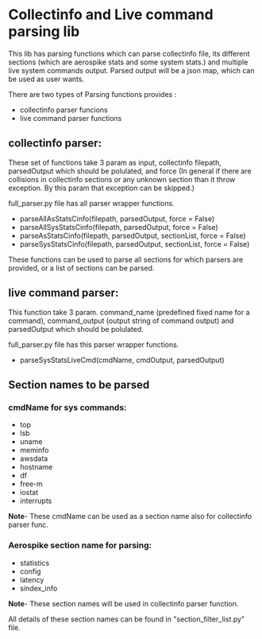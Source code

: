 # Collectinfo and Live command parsing lib
This lib has parsing functions which can parse collectinfo file, its different sections  (which are aerospike stats and some system stats.) and multiple live system commands output. Parsed output will be a json map, which can be used as user wants.

There are two types of Parsing functions provides :

 - collectinfo parser funcions
 - live command parser functions


## collectinfo parser:
  These set of functions take 3 param as input, collectinfo filepath, parsedOutput which should be polulated, and force (In general if there are collisions in collectinfo sections or any unknown section than it throw exception. By this param that exception can be skipped.)

full_parser.py file has all parser wrapper functions.
 - parseAllAsStatsCinfo(filepath, parsedOutput, force = False)
 - parseAllSysStatsCinfo(filepath, parsedOutput, force = False)
 - parseAsStatsCinfo(filepath, parsedOutput, sectionList, force = False)
 - parseSysStatsCinfo(filepath, parsedOutput, sectionList, force = False)

These functions can be used to parse all sections for which parsers are provided, or a list of sections can be parsed.

## live command parser:
This function take 3 param. command_name (predefined fixed name for a command), command_output (output string of command output) and parsedOutput which should be polulated.

full_parser.py file has this parser wrapper functions.
 - parseSysStatsLiveCmd(cmdName, cmdOutput, parsedOutput)

## Section names to be parsed
### cmdName for sys commands:
 - top
 - lsb
 - uname
 - meminfo
 - awsdata
 - hostname
 - df
 - free-m
 - iostat
 - interrupts

**Note**- These cmdName can be used as a section name also for collectinfo parser func.
### Aerospike section name for parsing:
 - statistics
 - config
 - latency
 - sindex_info
                      
**Note**- These section names will be used in collectinfo parser function.

All details of these section names can be found in "section_filter_list.py" file.

                       

